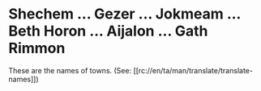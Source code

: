 # Shechem ... Gezer ... Jokmeam ... Beth Horon ... Aijalon ... Gath Rimmon

These are the names of towns. (See: [[rc://en/ta/man/translate/translate-names]])


